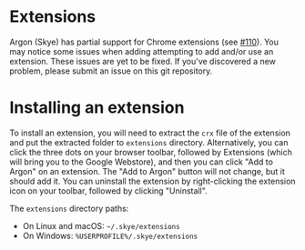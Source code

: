 # Extensions

Argon (Skye) has partial support for Chrome extensions (see [#110](https://github.com/wexond/desktop/issues/110)). You may notice some issues when adding attempting to add and/or use an extension. These issues are yet to be fixed. If you've discovered a new problem, please submit an issue on this git repository.

# Installing an extension

To install an extension, you will need to extract the `crx` file of the extension and put the extracted folder to `extensions` directory. Alternatively, you can click the three dots on your browser toolbar, followed by Extensions (which will bring you to the Google Webstore), and then you can click "Add to Argon" on an extension. The "Add to Argon" button will not change, but it should add it. You can uninstall the extension by right-clicking the extension icon on your toolbar, followed by clicking "Uninstall".

The `extensions` directory paths:

- On Linux and macOS: `~/.skye/extensions`
- On Windows: `%USERPROFILE%/.skye/extensions`
